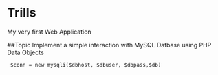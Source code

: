 # Trills
My very first Web Application 

##Topic
  Implement a simple interaction with MySQL Datbase using PHP Data Objects 
```
 $conn = new mysqli($dbhost, $dbuser, $dbpass,$db)
```
